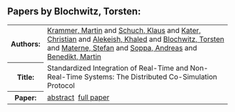 <h2>Papers by Blochwitz, Torsten:</h2>
<!-- Begin papers -->
<table>
<tr><th>Authors:</th><td>
<a href="../authors/author_134.html">Krammer, Martin</a> and 
<a href="../authors/author_215.html">Schuch, Klaus</a> and 
<a href="../authors/author_122.html">Kater, Christian</a> and 
<a href="../authors/author_003.html">Alekeish, Khaled</a> and 
<a href="../authors/author_025.html">Blochwitz, Torsten</a> and 
<a href="../authors/author_159.html">Materne, Stefan</a> and 
<a href="../authors/author_228.html">Soppa, Andreas</a> and 
<a href="../authors/author_018.html">Benedikt, Martin</a>
</td></tr>
<tr><th>Title:  </th><td>Standardized Integration of Real-Time and Non-Real-Time Systems: The Distributed Co-Simulation Protocol</td></tr>
<tr><th>Paper:  </th><td><a href="../abstracts/Modelica2019abstract1C3.pdf">abstract</a>&nbsp;&nbsp;<a href="../papers/Modelica2019paper1C3.pdf">full paper</a></td></tr>
</table>
<br>
<!-- End papers -->